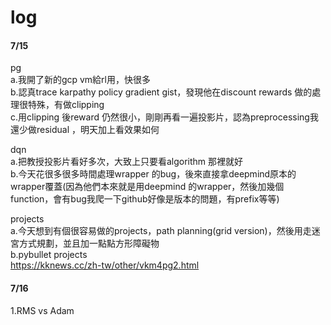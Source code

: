 # log

#### 7/15  

pg  
a.我開了新的gcp vm給rl用，快很多  
b.認真trace karpathy policy gradient gist，發現他在discount rewards 做的處理很特殊，有做clipping   
c.用clipping 後reward 仍然很小，剛剛再看一遍投影片，認為preprocessing我還少做residual ，明天加上看效果如何    

dqn  
a.把教授投影片看好多次，大致上只要看algorithm 那裡就好  
b.今天花很多很多時間處理wrapper 的bug，後來直接拿deepmind原本的wrapper覆蓋(因為他們本來就是用deepmind 的wrapper，然後加幾個function，會有bug我爬一下github好像是版本的問題，有prefix等等)


projects  
a.今天想到有個很容易做的projects，path planning(grid version)，然後用走迷宮方式規劃，並且加一點點方形障礙物  
b.pybullet projects  
https://kknews.cc/zh-tw/other/vkm4pg2.html



#### 7/16
1.RMS vs Adam  


